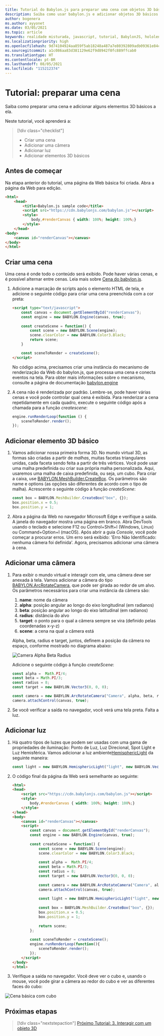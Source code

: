 ```yaml
---
title: Tutorial do Babylon.js para preparar uma cena com objetos 3D básicos
description: Saiba como usar babylon.js e adicionar objetos 3D básicos a uma cena.
author: bogenera
ms.author: ayyonet
ms.date: 03/05/2021
ms.topic: article
keywords: realidade misturada, javascript, tutorial, BabylonJS, hololens, realidade misturada, UWP, Windows 10, WebXR, web de imersão
ms.localizationpriority: high
ms.openlocfilehash: 9d74104924aa859f5ab18248a487a7e80392809adb09361e84c5ad386f1321c4
ms.sourcegitcommit: a1c086aa83d381129e62f9d8942f0fc889ffcab0
ms.translationtype: HT
ms.contentlocale: pt-BR
ms.lasthandoff: 08/05/2021
ms.locfileid: "115212374"
---
```

# <a name="tutorial-prepare-a-scene"></a>Tutorial: preparar uma cena

Saiba como preparar uma cena e adicionar alguns elementos 3D básicos a ela.

Neste tutorial, você aprenderá a:

> [!div class="checklist"]
> * Criar uma cena
> * Adicionar uma câmera
> * Adicionar luz
> * Adicionar elementos 3D básicos

## <a name="before-you-begin"></a>Antes de começar

Na etapa anterior do tutorial, uma página da Web básica foi criada. Abra a página da Web para edição.

```html
<html>
    <head>
        <title>Babylon.js sample code</title>
        <script src="https://cdn.babylonjs.com/babylon.js"></script>
        <style>
            body,#renderCanvas { width: 100%; height: 100%;}
        </style>
    </head>
<body>
    <canvas id="renderCanvas"></canvas>
</body>
</html>
```

## <a name="create-a-scene"></a>Criar uma cena

Uma cena é onde todo o conteúdo será exibido. Pode haver várias cenas, e é possível alternar entre cenas. Leia mais sobre [Cena do babylon.js](https://doc.babylonjs.com/divingDeeper/scene).

1. Adicione a marcação de scripts após o elemento HTML de tela, e adicione o seguinte código para criar uma cena preenchida com a cor preta:

    ```html
    <script type="text/javascript">
        const canvas = document.getElementById("renderCanvas");
        const engine = new BABYLON.Engine(canvas, true);
        
        const createScene = function() {
            const scene = new BABYLON.Scene(engine);
            scene.clearColor = new BABYLON.Color3.Black;
            return scene;
        }

        const sceneToRender = createScene();
    </script>
    ```

    No código acima, precisamos criar uma instância do mecanismo de renderização da Web do babylon.js, que processa uma cena e conecta eventos na tela. Para obter mais informações sobre o mecanismo, consulte a página de documentação [babylon.engine](https://doc.babylonjs.com/typedoc/classes/babylon.engine)

1. A cena não é renderizada por padrão. Lembre-se, pode haver várias cenas e você pode controlar qual cena é exibida. Para renderizar a cena repetidamente em cada quadro, execute o seguinte código após a chamada para a função *createscene*:

    ```javascript
    engine.runRenderLoop(function () {
        sceneToRender.render();
    });
    ```

## <a name="add-basic-3d-element"></a>Adicionar elemento 3D básico

1. Vamos adicionar nossa primeira forma 3D. No mundo virtual 3D, as formas são criadas a partir de *malhas*, muitas facetas triangulares unidas, cada faceta sendo feita a partir de três vértices. Você pode usar uma malha predefinida ou criar sua própria malha personalizada. Aqui, usaremos uma malha de caixa predefinida, ou seja, um cubo. Para criar a caixa, use [BABYLON.MeshBuilder.CreateBox](https://doc.babylonjs.com/divingDeeper/mesh/creation/set/box). Os parâmetros são name e options (as opções são diferentes de acordo com o tipo de malha). Acrescente o seguinte código à função *createScene*:

    ```javascript
    const box = BABYLON.MeshBuilder.CreateBox("box", {});
    box.position.x = 0.5;
    box.position.y = 1;
    ```

1. Abra a página da Web no navegador Microsoft Edge e verifique a saída. A janela do navegador mostra uma página em branco. Abra DevTools usando o teclado e selecione F12 ou Control+Shift+I (Windows, Linux) ou Command+Option+I (macOS). Após abrir a guia *Console*, você pode começar a procurar erros. Um erro será exibido: 'Erro Não Identificado: nenhuma câmera foi definida'. Agora, precisamos adicionar uma câmera à cena.

## <a name="add-a-camera"></a>Adicionar uma câmera

1. Para exibir o mundo virtual e interagir com ele, uma câmera deve ser anexada à tela. Vamos adicionar a câmera do tipo [BABYLON.ArcRotateCamera](https://doc.babylonjs.com/divingDeeper/cameras/camera_introduction#arc-rotate-camera), que pode ser girada ao redor de um alvo. Os parâmetros necessários para criar uma instância da câmera são:
    1. **name**: nome da câmera
    1. **alpha**: posição angular ao longo do eixo longitudinal (em radianos)
    1. **beta**: posição angular ao longo do eixo latitudinal (em radianos)
    1. **radius**: distância do alvo
    1. **target**: o ponto para o qual a câmera sempre se vira (definido pelas coordenadas x-y-z)
    1. **scene**: a cena na qual a câmera está

    Alpha, beta, radius e target, juntos, definem a posição da câmera no espaço, conforme mostrado no diagrama abaixo:

    ![Camera Alpha Beta Radius](../images/camera-alpha-beta-radius.jpg)

    Adicione o seguinte código à função *createScene*:

    ```javascript
    const alpha =  Math.PI/4;
    const beta = Math.PI/3;
    const radius = 8;
    const target = new BABYLON.Vector3(0, 0, 0);
    
    const camera = new BABYLON.ArcRotateCamera("Camera", alpha, beta, radius, target, scene);
    camera.attachControl(canvas, true);
    ```

1. Se você verificar a saída no navegador, você verá uma tela preta. Falta a luz.

## <a name="add-light"></a>Adicionar luz

1. Há quatro tipos de luzes que podem ser usadas com uma gama de propriedades de iluminação: Ponto de Luz, Luz Direcional, Spot Light e Luz Hemisférica. Vamos adicionar a luz ambiente[HemisphericLight](https://doc.babylonjs.com/typedoc/classes/babylon.hemisphericlight) da seguinte maneira:

    ```javascript
    const light = new BABYLON.HemisphericLight("light", new BABYLON.Vector3(1, 1, 0));
    ```

1. O código final da página da Web será semelhante ao seguinte:

    ```html
    <html>
    <head>
        <script src="https://cdn.babylonjs.com/babylon.js"></script>
        <style>
            body,#renderCanvas { width: 100%; height: 100%;}
        </style>
    </head>
    <body>
        <canvas id="renderCanvas"></canvas>
        <script>
            const canvas = document.getElementById("renderCanvas");
            const engine = new BABYLON.Engine(canvas, true);
            
            const createScene = function() {
                const scene = new BABYLON.Scene(engine);
                scene.clearColor = new BABYLON.Color3.Black;
                
                const alpha =  Math.PI/4;
                const beta = Math.PI/3;
                const radius = 8;
                const target = new BABYLON.Vector3(0, 0, 0);
                
                const camera = new BABYLON.ArcRotateCamera("Camera", alpha, beta, radius, target, scene);
                camera.attachControl(canvas, true);
                
                const light = new BABYLON.HemisphericLight("light", new BABYLON.Vector3(1, 1, 0));
                
                const box = BABYLON.MeshBuilder.CreateBox("box", {});
                box.position.x = 0.5;
                box.position.y = 1;
                
                return scene;
            };
            
            const sceneToRender = createScene();
            engine.runRenderLoop(function(){
                sceneToRender.render();
            });
        </script>
    </body>
    </html>
    ```

1. Verifique a saída no navegador. Você deve ver o cubo e, usando o mouse, você pode girar a câmera ao redor do cubo e ver as diferentes faces do cubo:

![Cena básica com cubo](../images/hello-world-basic-scene.png)

## <a name="next-steps"></a>Próximas etapas

> [!div class="nextstepaction"]
> [Próximo Tutorial: 3. Interagir com um objeto 3D](interact-03.md)
